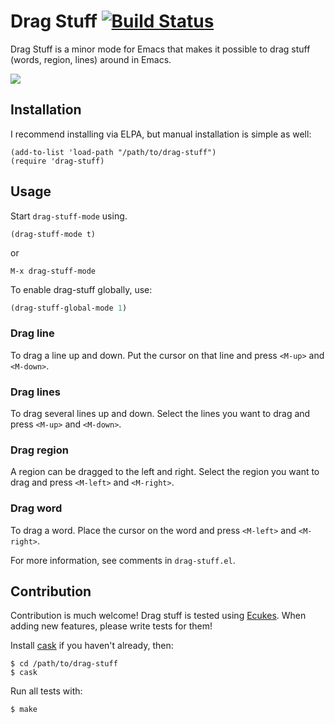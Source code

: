 # Drag Stuff [![Build Status](https://api.travis-ci.org/rejeep/drag-stuff.el.png?branch=master)](http://travis-ci.org/rejeep/drag-stuff.el)
Drag Stuff is a minor mode for Emacs that makes it possible to drag
stuff (words, region, lines) around in Emacs.

[<img src="http://img.youtube.com/vi/KCy1sjUPwwg/0.jpg">](https://www.youtube.com/watch?v=KCy1sjUPwwg)

## Installation
I recommend installing via ELPA, but manual installation is simple as well:

    (add-to-list 'load-path "/path/to/drag-stuff")
    (require 'drag-stuff)

## Usage
Start `drag-stuff-mode` using.

    (drag-stuff-mode t)
    
or

    M-x drag-stuff-mode

To enable drag-stuff globally, use:

```lisp
(drag-stuff-global-mode 1)
```

### Drag line
To drag a line up and down. Put the cursor on that line and press
`<M-up>` and `<M-down>`.

### Drag lines
To drag several lines up and down. Select the lines you want to drag
and press `<M-up>` and `<M-down>`.

### Drag region
A region can be dragged to the left and right. Select the region you
want to drag and press `<M-left>` and `<M-right>`.

### Drag word
To drag a word. Place the cursor on the word and press `<M-left>` and
`<M-right>`.

For more information, see comments in `drag-stuff.el`.

## Contribution
Contribution is much welcome! Drag stuff is tested using [Ecukes](http://ecukes.info). When
adding new features, please write tests for them!

Install [cask](https://github.com/rejeep/cask.el) if you haven't
already, then:

    $ cd /path/to/drag-stuff
    $ cask

Run all tests with:

    $ make

